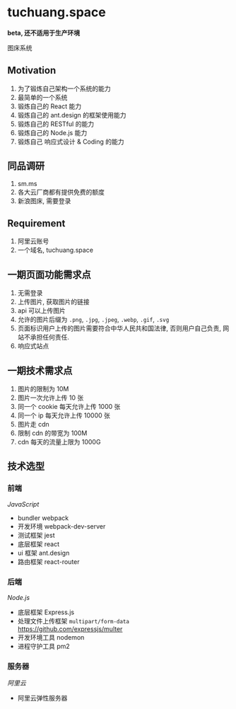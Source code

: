 # tuchuang.space

**beta, 还不适用于生产环境**

图床系统

## Motivation

1. 为了锻炼自己架构一个系统的能力
2. 最简单的一个系统
3. 锻炼自己的 React 能力
4. 锻炼自己的 ant.design 的框架使用能力
5. 锻炼自己的 RESTful 的能力
6. 锻炼自己的 Node.js 能力
7. 锻炼自己 响应式设计 & Coding 的能力

## 同品调研

1. sm.ms
2. 各大云厂商都有提供免费的额度
3. 新浪图床, 需要登录

## Requirement

1. 阿里云账号
2. 一个域名, tuchuang.space

## 一期页面功能需求点

1. 无需登录
2. 上传图片, 获取图片的链接
3. api 可以上传图片
4. 允许的图片后缀为 `.png`, `.jpg`, `.jpeg`, `.webp`, `.gif`, `.svg`
5. 页面标识用户上传的图片需要符合中华人民共和国法律, 否则用户自己负责, 网站不承担任何责任.
6. 响应式站点

## 一期技术需求点

1. 图片的限制为 10M
2. 图片一次允许上传 10 张
3. 同一个 cookie 每天允许上传 1000 张
4. 同一个 ip 每天允许上传 10000 张
5. 图片走 cdn
6. 限制 cdn 的带宽为 100M
7. cdn 每天的流量上限为 1000G

## 技术选型

### 前端

_JavaScript_

* bundler webpack
* 开发环境 webpack-dev-server
* 测试框架 jest
* 底层框架 react
* ui 框架 ant.design
* 路由框架 react-router

### 后端

_Node.js_

* 底层框架 Express.js
* 处理文件上传框架 `multipart/form-data` https://github.com/expressjs/multer
* 开发环境工具 nodemon
* 进程守护工具 pm2

### 服务器

_阿里云_

* 阿里云弹性服务器

